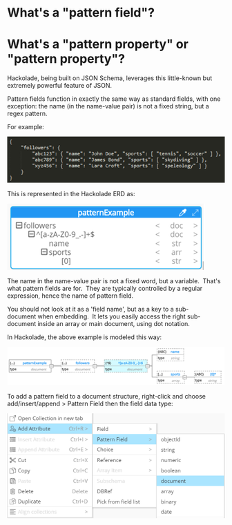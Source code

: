 # What's a "pattern field"?

# What's a "pattern property" or "pattern property"?

Hackolade, being built on JSON Schema, leverages this little-known but extremely powerful feature of JSON.

Pattern fields function in exactly the same way as standard fields, with one exception: the name (in the name-value pair) is not a fixed string, but a regex pattern.

For example:

![Image](<lib/Pattern%20property%20example.png>)

This is represented in the Hackolade ERD as:

![Image](<lib/Pattern%20property%20ERD.png>)

The name in the name-value pair is not a fixed word, but a variable.  That's what pattern fields are for.  They are typically controlled by a regular expression, hence the name of pattern field.

You should not look at it as a 'field name', but as a key to a sub-document when embedding.  It lets you easily access the right sub-document inside an array or main document, using dot notation.

In Hackolade, the above example is modeled this way:

![Image](<lib/Pattern%20property%20schema.png>)

To add a pattern field to a document structure, right-click and choose add/insert/append \> Pattern Field then the field data type:

![Image](<lib/Pattern%20property%20contextual%20menu.png>)
